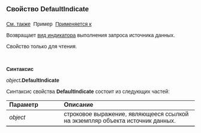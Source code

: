 ﻿<html>
<head>
<title>Источник данных\DefaultIndicate</title>
</head>

<body>

<p><font size="4" face="Arial"><strong>Свойство DefaultIndicate<br>
<br>
</strong></font><font face="Arial"><a href="../Asdata.html">См. также</a>&nbsp; 
Пример&nbsp; <a href="../Asdata.html">Применяется к</a></font></p>

<p><font face="Arial">Возвращает
<a href="../../Constants/const_opencursor_Indicate.html">вид индикатора</a> 
выполнения запроса источника данных.</font></p>

<p><font face="Arial">Свойство только для чтения.</font></p>

<p class="label">&nbsp;</p>

<p class="label"><font face="Arial"><b>Синтаксис</b></font></p>

<p><font face="Arial"><em>object</em><strong>.DefaultIndicate </strong></font></p>

<p><font face="Arial">Синтаксис свойства <strong>DefaultIndicate</strong>
состоит из следующих частей:</font></p>

<table border="1" cellPadding="5" cols="2" frame="below" rules="rows">
<TBODY>
  <tr vAlign="top">
    <td class="label" width="29%"><font face="Arial"><b>Параметр</b></font></td>
    <td class="label" width="71%"><font face="Arial"><strong>Описание</strong></font></td>
  </tr>
  <tr>
    <td width="29%"><em><font face="Arial">object</font></em></td>
    <td width="71%"><font face="Arial">строковое выражение, являющееся 
	ссылкой на экземпляр объекта источник данных.</font></td>
  </tr>
</TBODY>
  </table>
</body>
</html>
